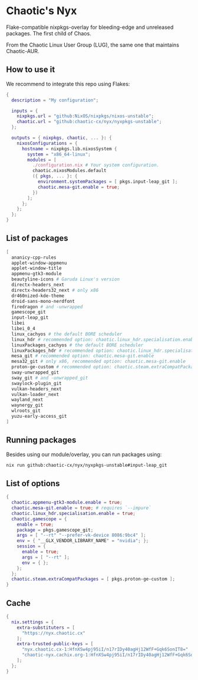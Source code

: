 # Chaotic's Nyx

Flake-compatible nixpkgs-overlay for bleeding-edge and unreleased packages. The first child of Chaos.

From the Chaotic Linux User Group (LUG), the same one that maintains Chaotic-AUR.

## How to use it

We recommend to integrate this repo using Flakes:

```nix
{
  description = "My configuration";

  inputs = {
    nixpkgs.url = "github:NixOS/nixpkgs/nixos-unstable";
    chaotic.url = "github:chaotic-cx/nyx/nyxpkgs-unstable";
  };

  outputs = { nixpkgs, chaotic, ... }: {
    nixosConfigurations = {
      hostname = nixpkgs.lib.nixosSystem {
        system = "x86_64-linux";
        modules = [
          ./configuration.nix # Your system configuration.
          chaotic.nixosModules.default
          ({ pkgs, ... }: {
            environment.systemPackages = [ pkgs.input-leap_git ];
            chaotic.mesa-git.enable = true;
          })
        ];
      };
    };
  };
}
```

## List of packages

```nix
[
  ananicy-cpp-rules
  applet-window-appmenu
  applet-window-title
  appmenu-gtk3-module
  beautyline-icons # Garuda Linux's version
  directx-headers_next
  directx-headers32_next # only x86
  dr460nized-kde-theme
  droid-sans-mono-nerdfont
  firedragon # and -unwrapped
  gamescope_git
  input-leap_git
  libei
  libei_0_4
  linux_cachyos # the default BORE scheduler
  linux_hdr # recommended option: chaotic.linux_hdr.specialisation.enable
  linuxPackages_cachyos # the default BORE scheduler
  linuxPackages_hdr # recommended option: chaotic.linux_hdr.specialisation.enable
  mesa_git # recommended option: chaotic.mesa-git.enable
  mesa32_git # only x86, recommended option: chaotic.mesa-git.enable
  proton-ge-custom # recommended option: chaotic.steam.extraCompatPackages
  sway-unwrapped_git
  sway_git # and -unwrapped_git
  swaylock-plugin_git
  vulkan-headers_next
  vulkan-loader_next
  wayland_next
  waynergy_git
  wlroots_git
  yuzu-early-access_git
]
```

## Running packages

Besides using our module/overlay, you can run packages using:

```sh
nix run github:chaotic-cx/nyx/nyxpkgs-unstable#input-leap_git
```

## List of options

```nix
{
  chaotic.appmenu-gtk3-module.enable = true;
  chaotic.mesa-git.enable = true; # requires `--impure`
  chaotic.linux_hdr.specialisation.enable = true;
  chaotic.gamescope = {
    enable = true;
    package = pkgs.gamescope_git;
    args = [ "--rt" "--prefer-vk-device 8086:9bc4" ];
    env = { "__GLX_VENDOR_LIBRARY_NAME" = "nvidia"; };
    session = {
      enable = true;
      args = [ "--rt" ];
      env = { };
    };
  };
  chaotic.steam.extraCompatPackages = [ pkgs.proton-ge-custom ];
}
```

## Cache

```nix
{
  nix.settings = {
    extra-substituters = [
      "https://nyx.chaotic.cx"
    ];
    extra-trusted-public-keys = [
      "nyx.chaotic.cx-1:HfnXSw4pj95iI/n17rIDy40agHj12WfF+Gqk6SonIT8="
      "chaotic-nyx.cachix.org-1:HfnXSw4pj95iI/n17rIDy40agHj12WfF+Gqk6SonIT8="
    ];
  };
}
```
